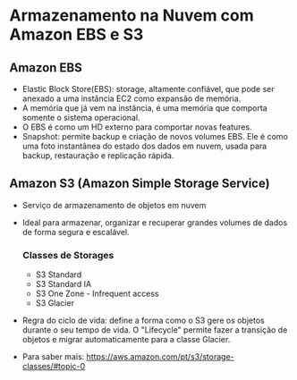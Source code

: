 # Armazenamento na Nuvem com Amazon EBS e S3

## Amazon EBS
- Elastic Block Store(EBS): storage, altamente confiável, que pode ser anexado a uma instância EC2 como expansão de memória.
- A memória que já vem na instância, é uma memória que comporta somente o sistema operacional.
- O EBS é como um HD externo para comportar novas features.
- Snapshot: permite backup e criação de novos volumes EBS. Ele é como uma foto instantânea do estado dos dados em nuvem, usada para backup, restauração e replicação rápida.

## Amazon S3 (Amazon Simple Storage Service)
- Serviço de armazenamento de objetos em nuvem
- Ideal para armazenar, organizar e recuperar grandes volumes de dados de forma segura e escalável.

    ### Classes de Storages
    - S3 Standard
    - S3 Standard IA
    - S3 One Zone - Infrequent access
    - S3 Glacier

- Regra do ciclo de vida: define a forma como o S3 gere os objetos durante o seu tempo de vida. O "Lifecycle" permite fazer a transição de objetos e migrar automaticamente para a classe Glacier.
- Para saber mais: https://aws.amazon.com/pt/s3/storage-classes/#topic-0
